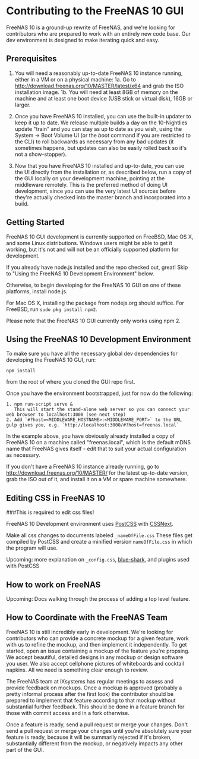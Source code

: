# Contributing to the FreeNAS 10 GUI

FreeNAS 10 is a ground-up rewrite of FreeNAS, and we're looking for
contributors who are prepared to work with an entirely new code base.
Our dev environment is designed to make iterating quick and easy.

## Prerequisites

1. You will need a reasonably up-to-date FreeNAS 10 instance running, either in a VM or on a physical machine:
    1a. Go to http://download.freenas.org/10/MASTER/latest/x64 and grab the ISO installation image.
    1b. You will need at least 8GB of memory on the machine and at least one boot device (USB stick or virtual disk), 16GB or larger.

2. Once you have FreeNAS 10 installed, you can use the built-in updater to keep it up to date.  We release multiple builds a day on the 10-Nightlies update "train" and you can stay as up to date as you wish, using the System -> Boot Volume UI (or the _boot_ command if you are restricted to the CLI) to roll backwards as necessary from any bad updates (it sometimes happens, but updates can also be easily rolled back so it's not a show-stopper).

3. Now that you have FreeNAS 10 installed and up-to-date, you can use the UI directly from the installation or, as described below, run a copy of the GUI locally on your development machine, pointing at the middleware remotely.  This is the preferred method of doing UI development, since you can use the very latest UI sources before they're actually checked into the master branch and incorporated into a build.

## Getting Started

FreeNAS 10 GUI development is currently supported on FreeBSD, Mac OS X, and some
Linux distributions. Windows users might be able to get it working, but it's not
and will not be an officially supported platform for development.

If you already have node.js installed and the repo checked out, great! Skip to
"Using the FreeNAS 10 Development Environment" below.

Otherwise, to begin developing for the FreeNAS 10 GUI on one of these platforms,
install node.js.

For Mac OS X, installing the package from nodejs.org should suffice.
For FreeBSD, run `sudo pkg install npm2`.

Please note that the FreeNAS 10 GUI currently only works using npm 2.

## Using the FreeNAS 10 Development Environment

To make sure you have all the necessary global dev dependencies for developing
the FreeNAS 10 GUI, run:

    npm install

from the root of where you cloned the GUI repo first.

Once you have the environment bootstrapped, just for now do the following:

    1. npm run-script serve &
       This will start the stand-alone web server so you can connect your web browser to localhost:3000 (see next step)
    2. Add `#?host=<MIDDLEWARE_HOSTNAME>:<MIDDLEWARE_PORT>` to the URL gulp gives you, e.g. `http://localhost:3000/#?host=freenas.local`

In the example above, you have obviously already installed a copy of FreeNAS 10 on a machine called "freenas.local", which is the default mDNS name that FreeNAS gives itself - edit that to suit your actual configuration as necessary.

If you don't have a FreeNAS 10 instance already running, go to http://download.freenas.org/10/MASTER/ for the latest up-to-date version, grab the ISO out of it, and install it on a VM or spare machine somewhere.

## Editing CSS in FreeNAS 10

###This is required to edit css files!

FreeNAS 10 Development environment uses [PostCSS](https://github.com/postcss/postcss) with [CSSNext](http://cssnext.io/features/). 

Make all css changes to documents labeled `_nameOfFile.css` These files get compiled by PostCSS and create a minified version `nameOfFile.css` in which the program will use.

Upcoming: more explanation on `_config.css`, [blue-shark](https://github.com/freenas/blue-shark/), and plugins used with PostCSS

## How to work on FreeNAS

Upcoming: Docs walking through the process of adding a top level feature.

## How to Coordinate with the FreeNAS Team

FreeNAS 10 is still incredibly early in development. We're looking for
contributors who can provide a concrete mockup for a given feature, work with us
to refine the mockup, and then implement it independently. To get started, open an issue containing a mockup of the feature you're propsing. We accept beautiful, detailed designs in any mockup or design software you user. We also accept cellphone pictures of whiteboards and cocktail napkins. All we need is something clear enough to review.

The FreeNAS team at iXsystems has regular meetings to assess and provide
feedback on mockups. Once a mockup is approved (probably a pretty informal
process after the first look) the contributor should be prepared to implement
that feature according to that mockup without substantial further feedback. This
should be done in a feature branch for those with commit access and in a fork
otherwise.

Once a feature is ready, send a pull request or merge your changes. Don't send
a pull request or merge your changes until you're absolutely sure your feature
is ready, because it will be summarily rejected if it's broken, substantially
different from the mockup, or negatively impacts any other part of the GUI.
